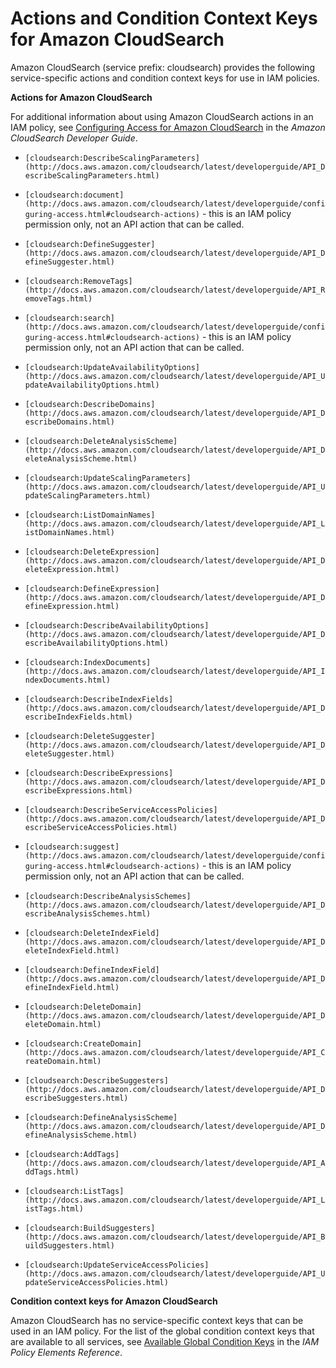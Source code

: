 # Actions and Condition Context Keys for Amazon CloudSearch<a name="list_cloudsearch"></a>

Amazon CloudSearch \(service prefix: cloudsearch\) provides the following service\-specific actions and condition context keys for use in IAM policies\.

**Actions for Amazon CloudSearch**

For additional information about using Amazon CloudSearch actions in an IAM policy, see [Configuring Access for Amazon CloudSearch](http://docs.aws.amazon.com/cloudsearch/latest/developerguide/configuring-access.html) in the *Amazon CloudSearch Developer Guide*\.

+ `[cloudsearch:DescribeScalingParameters](http://docs.aws.amazon.com/cloudsearch/latest/developerguide/API_DescribeScalingParameters.html)`

+ `[cloudsearch:document](http://docs.aws.amazon.com/cloudsearch/latest/developerguide/configuring-access.html#cloudsearch-actions)` \- this is an IAM policy permission only, not an API action that can be called\.

+ `[cloudsearch:DefineSuggester](http://docs.aws.amazon.com/cloudsearch/latest/developerguide/API_DefineSuggester.html)`

+ `[cloudsearch:RemoveTags](http://docs.aws.amazon.com/cloudsearch/latest/developerguide/API_RemoveTags.html)`

+ `[cloudsearch:search](http://docs.aws.amazon.com/cloudsearch/latest/developerguide/configuring-access.html#cloudsearch-actions)` \- this is an IAM policy permission only, not an API action that can be called\.

+ `[cloudsearch:UpdateAvailabilityOptions](http://docs.aws.amazon.com/cloudsearch/latest/developerguide/API_UpdateAvailabilityOptions.html)`

+ `[cloudsearch:DescribeDomains](http://docs.aws.amazon.com/cloudsearch/latest/developerguide/API_DescribeDomains.html)`

+ `[cloudsearch:DeleteAnalysisScheme](http://docs.aws.amazon.com/cloudsearch/latest/developerguide/API_DeleteAnalysisScheme.html)`

+ `[cloudsearch:UpdateScalingParameters](http://docs.aws.amazon.com/cloudsearch/latest/developerguide/API_UpdateScalingParameters.html)`

+ `[cloudsearch:ListDomainNames](http://docs.aws.amazon.com/cloudsearch/latest/developerguide/API_ListDomainNames.html)`

+ `[cloudsearch:DeleteExpression](http://docs.aws.amazon.com/cloudsearch/latest/developerguide/API_DeleteExpression.html)`

+ `[cloudsearch:DefineExpression](http://docs.aws.amazon.com/cloudsearch/latest/developerguide/API_DefineExpression.html)`

+ `[cloudsearch:DescribeAvailabilityOptions](http://docs.aws.amazon.com/cloudsearch/latest/developerguide/API_DescribeAvailabilityOptions.html)`

+ `[cloudsearch:IndexDocuments](http://docs.aws.amazon.com/cloudsearch/latest/developerguide/API_IndexDocuments.html)`

+ `[cloudsearch:DescribeIndexFields](http://docs.aws.amazon.com/cloudsearch/latest/developerguide/API_DescribeIndexFields.html)`

+ `[cloudsearch:DeleteSuggester](http://docs.aws.amazon.com/cloudsearch/latest/developerguide/API_DeleteSuggester.html)`

+ `[cloudsearch:DescribeExpressions](http://docs.aws.amazon.com/cloudsearch/latest/developerguide/API_DescribeExpressions.html)`

+ `[cloudsearch:DescribeServiceAccessPolicies](http://docs.aws.amazon.com/cloudsearch/latest/developerguide/API_DescribeServiceAccessPolicies.html)`

+ `[cloudsearch:suggest](http://docs.aws.amazon.com/cloudsearch/latest/developerguide/configuring-access.html#cloudsearch-actions)` \- this is an IAM policy permission only, not an API action that can be called\.

+ `[cloudsearch:DescribeAnalysisSchemes](http://docs.aws.amazon.com/cloudsearch/latest/developerguide/API_DescribeAnalysisSchemes.html)`

+ `[cloudsearch:DeleteIndexField](http://docs.aws.amazon.com/cloudsearch/latest/developerguide/API_DeleteIndexField.html)`

+ `[cloudsearch:DefineIndexField](http://docs.aws.amazon.com/cloudsearch/latest/developerguide/API_DefineIndexField.html)`

+ `[cloudsearch:DeleteDomain](http://docs.aws.amazon.com/cloudsearch/latest/developerguide/API_DeleteDomain.html)`

+ `[cloudsearch:CreateDomain](http://docs.aws.amazon.com/cloudsearch/latest/developerguide/API_CreateDomain.html)`

+ `[cloudsearch:DescribeSuggesters](http://docs.aws.amazon.com/cloudsearch/latest/developerguide/API_DescribeSuggesters.html)`

+ `[cloudsearch:DefineAnalysisScheme](http://docs.aws.amazon.com/cloudsearch/latest/developerguide/API_DefineAnalysisScheme.html)`

+ `[cloudsearch:AddTags](http://docs.aws.amazon.com/cloudsearch/latest/developerguide/API_AddTags.html)`

+ `[cloudsearch:ListTags](http://docs.aws.amazon.com/cloudsearch/latest/developerguide/API_ListTags.html)`

+ `[cloudsearch:BuildSuggesters](http://docs.aws.amazon.com/cloudsearch/latest/developerguide/API_BuildSuggesters.html)`

+ `[cloudsearch:UpdateServiceAccessPolicies](http://docs.aws.amazon.com/cloudsearch/latest/developerguide/API_UpdateServiceAccessPolicies.html)`

**Condition context keys for Amazon CloudSearch**

Amazon CloudSearch has no service\-specific context keys that can be used in an IAM policy\. For the list of the global condition context keys that are available to all services, see [Available Global Condition Keys](reference_policies_condition-keys.md#AvailableKeys) in the *IAM Policy Elements Reference*\.
